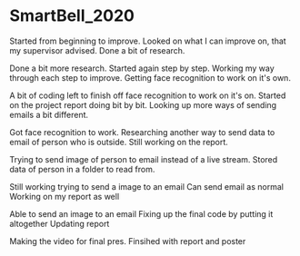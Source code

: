 # SmartBell_2020

Started from beginning to improve.
Looked on what I can improve on, that my supervisor advised.
Done a bit of research.

Done a bit more research.
Started again step by step.
Working my way through each step to improve.
Getting face recognition to work on it's own.

A bit of coding left to finish off face recognition to work on it's on.
Started on the project report doing bit by bit.
Looking up more ways of sending emails a bit different.

Got face recognition to work.
Researching another way to send data to email of person who is outside.
Still working on the report.


Trying to send image of person to email instead of a live stream.
Stored data of person in a folder to read from.

Still working trying to send a image to an email
Can send email as normal 
Working on my report as well

Able to send an image to an email
Fixing up the final code by putting it altogether
Updating report

Making the video for final pres.
Finsihed with report and poster
